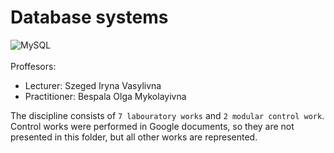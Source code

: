 # Database systems
![MySQL](https://img.shields.io/badge/mysql-%2300f.svg?style=for-the-badge&logo=mysql&logoColor=white) <br><br>
Proffesors:
- Lecturer: Szeged Iryna Vasylivna <br>
- Practitioner: Bespala Olga Mykolayivna <br>

The discipline consists of `7 labouratory works` and `2 modular control work`. Control works were performed in Google documents, so they are not presented in this folder, but all other works are represented.

